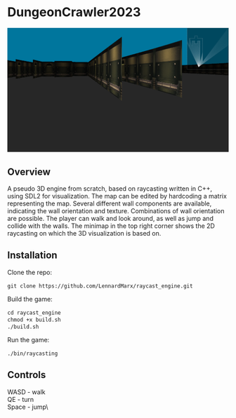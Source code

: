 # DungeonCrawler2023

<img src="resources/rayCastEngine.png" width="600">

## Overview
A pseudo 3D engine from scratch, based on raycasting written in C++, using SDL2 for visualization. The map can be edited by hardcoding a matrix representing the map. Several different wall components are available, indicating the wall orientation and texture. Combinations of wall orientation are possible. The player can walk and look around, as well as jump and collide with the walls. The minimap in the top right corner shows the 2D raycasting on which the 3D visualization is based on.

## Installation
Clone the repo:
```
git clone https://github.com/LennardMarx/raycast_engine.git
```
Build the game:
```
cd raycast_engine
chmod +x build.sh
./build.sh
```
Run the game:
```
./bin/raycasting
```

## Controls
WASD - walk\
QE - turn\
Space - jump\
